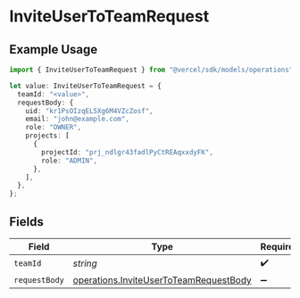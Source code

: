 # InviteUserToTeamRequest

## Example Usage

```typescript
import { InviteUserToTeamRequest } from "@vercel/sdk/models/operations";

let value: InviteUserToTeamRequest = {
  teamId: "<value>",
  requestBody: {
    uid: "kr1PsOIzqEL5Xg6M4VZcZosf",
    email: "john@example.com",
    role: "OWNER",
    projects: [
      {
        projectId: "prj_ndlgr43fadlPyCtREAqxxdyFK",
        role: "ADMIN",
      },
    ],
  },
};
```

## Fields

| Field                                                                                            | Type                                                                                             | Required                                                                                         | Description                                                                                      |
| ------------------------------------------------------------------------------------------------ | ------------------------------------------------------------------------------------------------ | ------------------------------------------------------------------------------------------------ | ------------------------------------------------------------------------------------------------ |
| `teamId`                                                                                         | *string*                                                                                         | :heavy_check_mark:                                                                               | N/A                                                                                              |
| `requestBody`                                                                                    | [operations.InviteUserToTeamRequestBody](../../models/operations/inviteusertoteamrequestbody.md) | :heavy_minus_sign:                                                                               | N/A                                                                                              |